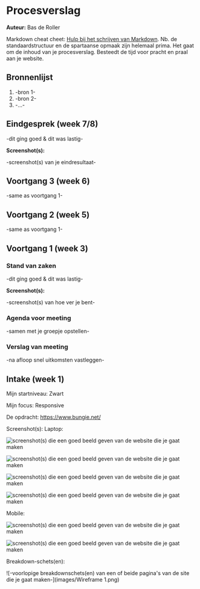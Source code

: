 # Procesverslag
**Auteur:** Bas de Roller

Markdown cheat cheet: [Hulp bij het schrijven van Markdown](https://github.com/adam-p/markdown-here/wiki/Markdown-Cheatsheet). Nb. de standaardstructuur en de spartaanse opmaak zijn helemaal prima. Het gaat om de inhoud van je procesverslag. Besteedt de tijd voor pracht en praal aan je website.



## Bronnenlijst
1. -bron 1-
2. -bron 2-
3. -...-



## Eindgesprek (week 7/8)

-dit ging goed & dit was lastig-

**Screenshot(s):**

-screenshot(s) van je eindresultaat-



## Voortgang 3 (week 6)

-same as voortgang 1-



## Voortgang 2 (week 5)

-same as voortgang 1-



## Voortgang 1 (week 3)

### Stand van zaken

-dit ging goed & dit was lastig-

**Screenshot(s):**

-screenshot(s) van hoe ver je bent-

### Agenda voor meeting

-samen met je groepje opstellen-

### Verslag van meeting

-na afloop snel uitkomsten vastleggen-



## Intake (week 1)

Mijn startniveau: Zwart

Mijn focus: Responsive

De opdracht: https://www.bungie.net/

Screenshot(s):
Laptop:

![screenshot(s) die een goed beeld geven van de website die je gaat maken](images/HomeBungienet.png)

![screenshot(s) die een goed beeld geven van de website die je gaat maken](images/HomeBungienet2.png)

![screenshot(s) die een goed beeld geven van de website die je gaat maken](images/BungienetBeyond.png)

![screenshot(s) die een goed beeld geven van de website die je gaat maken](images/SeasonsBungienet.png)

Mobile:

![screenshot(s) die een goed beeld geven van de website die je gaat maken](images/MobileHome.jpeg)

![screenshot(s) die een goed beeld geven van de website die je gaat maken](images/MobileNav.jpeg)

Breakdown-schets(en):

![-voorlopige breakdownschets(en) van een of beide pagina's van de site die je gaat maken-](images/Wireframe 1.png)
